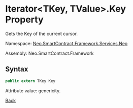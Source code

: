 # Iterator\<TKey, TValue>.Key Property

Gets the Key of the current cursor.

Namespace: [Neo.SmartContract.Framework.Services.Neo](../../neo.md)

Assembly: Neo.SmartContract.Framework

## Syntax

```c#
public extern TKey Key
```

Attribute value: genericity.



[Back](../Iterator.md)